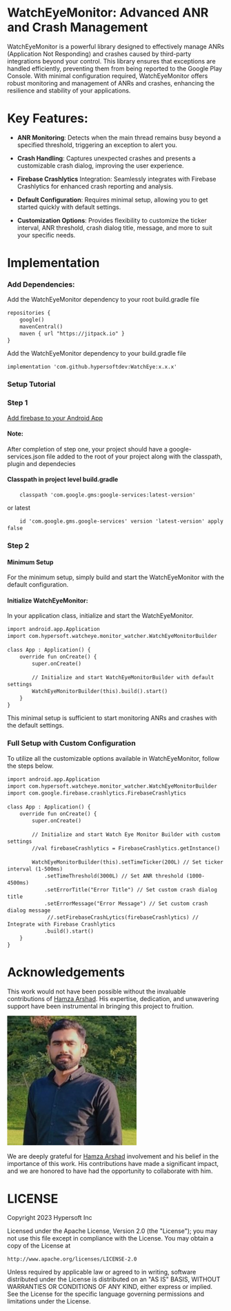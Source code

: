 # WatchEyeMonitor: Advanced ANR and Crash Management

WatchEyeMonitor is a powerful library designed to effectively manage ANRs (Application Not Responding) and crashes caused by third-party
integrations beyond your control. This library ensures that exceptions are handled efficiently, preventing them from being reported to the
Google Play Console. With minimal configuration required, WatchEyeMonitor offers robust monitoring and management of ANRs and crashes,
enhancing the resilience and stability of your applications.

# **Key Features:**

- **ANR Monitoring**: Detects when the main thread remains busy beyond a specified threshold, triggering an exception to alert you.

- **Crash Handling**: Captures unexpected crashes and presents a customizable crash dialog, improving the user experience.

- **Firebase Crashlytics** Integration: Seamlessly integrates with Firebase Crashlytics for enhanced crash reporting and analysis.

- **Default Configuration**: Requires minimal setup, allowing you to get started quickly with default settings.

- **Customization Options**: Provides flexibility to customize the ticker interval, ANR threshold, crash dialog title, message, and more to suit your specific needs.

# **Implementation**

### Add Dependencies:

Add the WatchEyeMonitor dependency to your root build.gradle file

```
repositories {
    google()
    mavenCentral()
    maven { url "https://jitpack.io" }
}
```
	

Add the WatchEyeMonitor dependency to your build.gradle file

```
implementation 'com.github.hypersoftdev:WatchEye:x.x.x'
```

### Setup Tutorial


### Step 1

[Add firebase to your Android App](https://firebase.google.com/docs/android/setup)

#### Note:
After completion of step one, your project should have a google-services.json file added to the root of your project along with the classpath, plugin and dependecies

#### Classpath in project level build.gradle
```
    classpath 'com.google.gms:google-services:latest-version'
```
or latest
```
    id 'com.google.gms.google-services' version 'latest-version' apply false
```

### Step 2

#### Minimum Setup

For the minimum setup, simply build and start the WatchEyeMonitor with the default configuration.

#### Initialize WatchEyeMonitor:

In your application class, initialize and start the WatchEyeMonitor.

```
import android.app.Application
import com.hypersoft.watcheye.monitor_watcher.WatchEyeMonitorBuilder

class App : Application() {
    override fun onCreate() {
        super.onCreate()

        // Initialize and start WatchEyeMonitorBuilder with default settings
        WatchEyeMonitorBuilder(this).build().start()
    }
}

```

This minimal setup is sufficient to start monitoring ANRs and crashes with the default settings.

### Full Setup with Custom Configuration

To utilize all the customizable options available in WatchEyeMonitor, follow the steps below.

```
import android.app.Application
import com.hypersoft.watcheye.monitor_watcher.WatchEyeMonitorBuilder
import com.google.firebase.crashlytics.FirebaseCrashlytics

class App : Application() {
    override fun onCreate() {
        super.onCreate()

        // Initialize and start Watch Eye Monitor Builder with custom settings
        //val firebaseCrashlytics = FirebaseCrashlytics.getInstance()
        
        WatchEyeMonitorBuilder(this).setTimeTicker(200L) // Set ticker interval (1-500ms)
            .setTimeThreshold(3000L) // Set ANR threshold (1000-4500ms)
            .setErrorTitle("Error Title") // Set custom crash dialog title
            .setErrorMessage("Error Message") // Set custom crash dialog message
             //.setFirebaseCrashLytics(firebaseCrashlytics) // Integrate with Firebase Crashlytics
            .build().start()
    }
}

```

# Acknowledgements

This work would not have been possible without the invaluable contributions of [Hamza Arshad](https://github.com/Hamza384/hamzaarshad). His expertise, dedication, and unwavering support have been instrumental in bringing this project to fruition.

![Profile](https://github.com/hypersoftdev/WatchEye/blob/master/screens/profile_image.jpg?raw=true)

We are deeply grateful for [Hamza Arshad](https://github.com/Hamza384/hamzaarshad) involvement and his belief in the importance of this work. His contributions have made a significant impact, and we are honored to have had the opportunity to collaborate with him.

# LICENSE

Copyright 2023 Hypersoft Inc

Licensed under the Apache License, Version 2.0 (the "License");
you may not use this file except in compliance with the License.
You may obtain a copy of the License at

    http://www.apache.org/licenses/LICENSE-2.0

Unless required by applicable law or agreed to in writing, software
distributed under the License is distributed on an "AS IS" BASIS,
WITHOUT WARRANTIES OR CONDITIONS OF ANY KIND, either express or implied.
See the License for the specific language governing permissions and
limitations under the License.








